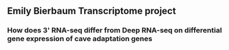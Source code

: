 ## Emily Bierbaum Transcriptome project
### How does 3' RNA-seq differ from Deep RNA-seq on differential gene expression of cave adaptation genes